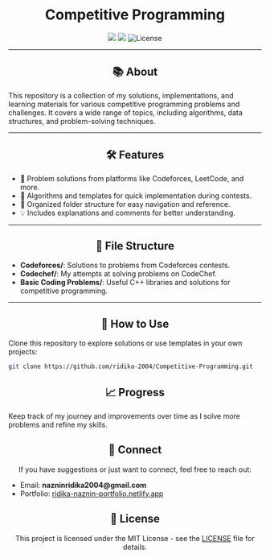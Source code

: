 
<h1 align="center">Competitive Programming</h1>
<p align="center">
    <img src="https://img.shields.io/badge/Language-C++-blue?style=flat-square">
    <img src="https://img.shields.io/badge/Status-Active-success?style=flat-square">
    <img src="https://img.shields.io/github/license/ridika-2004/Competitive-Programming?style=flat-square" alt="License">

</p>

---

<h2 align="center">📚 About</h2>

<p>
This repository is a collection of my solutions, implementations, and learning materials for various competitive programming problems and challenges. 
It covers a wide range of topics, including algorithms, data structures, and problem-solving techniques.
</p>

---

<h2 align="center">🛠️ Features</h2>
<ul>
    <li>📖 Problem solutions from platforms like Codeforces, LeetCode, and more.</li>
    <li>🚀 Algorithms and templates for quick implementation during contests.</li>
    <li>📂 Organized folder structure for easy navigation and reference.</li>
    <li>💡 Includes explanations and comments for better understanding.</li>
</ul>

---

<h2 align="center">📁 File Structure</h2>
<ul>
    <li><strong>Codeforces/</strong>: Solutions to problems from Codeforces contests.</li>
    <li><strong>Codechef/</strong>: My attempts at solving problems on CodeChef.</li>
    <li><strong>Basic Coding Problems/</strong>: Useful C++ libraries and solutions for competitive programming.</li>
</ul>

---

<h2 align="center">📌 How to Use</h2>
<p>
Clone this repository to explore solutions or use templates in your own projects:
</p>

```bash
git clone https://github.com/ridika-2004/Competitive-Programming.git
```

<h2 align="center">📈 Progress</h2> 
<p> Keep track of my journey and improvements over time as I solve more problems and refine my skills. </p>

<h2 align="center">💌 Connect</h2> 
<p align="center"> If you have suggestions or just want to connect, feel free to reach out: </p> 
<ul> 
  <li>Email: <strong>nazninridika2004@gmail.com</strong></li> 
  <li>Portfolio: <a href="https://ridika-naznin-portfolio.netlify.app/" target="_blank">ridika-naznin-portfolio.netlify.app</a></li> 
</ul>

<h2 align="center">📝 License</h2>
<p align="center">
This project is licensed under the MIT License - see the <a href="LICENSE">LICENSE</a> file for details.
</p>

